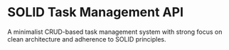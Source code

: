 # SOLID Task Management API
A minimalist CRUD-based task management system with strong focus on clean architecture and adherence to SOLID principles.
